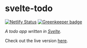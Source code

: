 # svelte-todo

[![Netlify Status](https://api.netlify.com/api/v1/badges/24f2e90f-8275-4d39-a0bb-f6f5a284b360/deploy-status)](https://app.netlify.com/sites/svelte-todo/deploys) [![Greenkeeper badge](https://badges.greenkeeper.io/ztoben/svelte-todo.svg)](https://greenkeeper.io/)

_A todo app written in [Svelte](https://svelte.dev/)._

Check out the live version [here](https://svelte-todo.netlify.com/).
